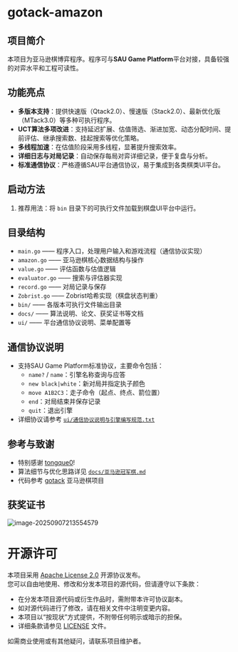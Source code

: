 # gotack-amazon

## 项目简介

本项目为亚马逊棋博弈程序。程序可与**SAU Game Platform**平台对接，具备较强的对弈水平和工程可读性。

## 功能亮点

- **多版本支持**：提供快速版（Qtack2.0）、慢速版（Stack2.0）、最新优化版（MTack3.0）等多种可执行程序。
- **UCT算法多项改进**：支持延迟扩展、估值筛选、渐进加宽、动态分配时间、提前评估、继承搜索数、挂起搜索等优化策略。
- **多线程加速**：在估值阶段采用多线程，显著提升搜索效率。
- **详细日志与对局记录**：自动保存每局对弈详细记录，便于复盘与分析。
- **标准通信协议**：严格遵循SAU平台通信协议，易于集成到各类棋类UI平台。

## 启动方法


1. 推荐用法：将 `bin` 目录下的可执行文件加载到棋盘UI平台中运行。

## 目录结构

- `main.go`         —— 程序入口，处理用户输入和游戏流程（通信协议实现）
- `amazon.go`       —— 亚马逊棋核心数据结构与操作
- `value.go`        —— 评估函数与估值逻辑
- `evaluator.go`    —— 搜索与评估器实现
- `record.go`       —— 对局记录与保存
- `Zobrist.go`      —— Zobrist哈希实现（棋盘状态判重）
- `bin/`            —— 各版本可执行文件输出目录
- `docs/`           —— 算法说明、论文、获奖证书等文档
- `ui/`             —— 平台通信协议说明、菜单配置等

## 通信协议说明

- 支持SAU Game Platform标准协议，主要命令包括：
  - `name?` / `name`：引擎名称查询与应答
  - `new black|white`：新对局并指定执子颜色
  - `move A1B2C3`：走子命令（起点、终点、箭位置）
  - `end`：对局结束并保存记录
  - `quit`：退出引擎
- 详细协议请参考 [`ui/通信协议说明与引擎编写规范.txt`](ui/通信协议说明与引擎编写规范.txt)

## 参考与致谢

- 特别感谢 [tongque0](https://github.com/tongque0)!
- 算法细节与优化思路详见 [`docs/亚马逊冠军棋.md`](docs/亚马逊冠军棋.md)
- 代码参考 [gotack](https://github.com/tongque0/gotack) 亚马逊棋项目

## 获奖证书

![image-20250907213554579](./docs/亚马逊棋省er.png)

# 开源许可

本项目采用 [Apache License 2.0](LICENSE) 开源协议发布。  
您可以自由地使用、修改和分发本项目的源代码，但请遵守以下条款：

- 在分发本项目源代码或衍生作品时，需附带本许可协议副本。
- 如对源代码进行了修改，请在相关文件中注明变更内容。
- 本项目以“按现状”方式提供，不附带任何明示或暗示的担保。
- 详细条款请参见 [LICENSE](LICENSE) 文件。

如需商业使用或有其他疑问，请联系项目维护者。
